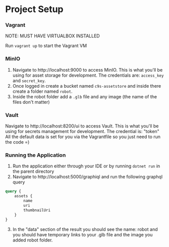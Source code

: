 # Project Setup 

### Vagrant

NOTE: MUST HAVE VIRTUALBOX INSTALLED

Run `vagrant up` to start the Vagrant VM

### MinIO

1. Navigate to http://localhost:9000 to access MinIO. This is what you'll be using for asset storage for development. The credentials are: `access_key` and `secret_key`.
2. Once logged in create a bucket named `c9s-assetstore` and inside there create a folder named `robot`.
3. Inside the robot folder add a `.glb` file and any image (the name of the files don't matter)

### Vault

Navigate to http://localhost:8200/ui to access Vault. This is what you'll be using for secrets management for development. The credential is: "token"
All the default data is set for you via the Vagrantfile so you just need to run the code =)

### Running the Application

1. Run the application either through your IDE or by running `dotnet run` in the parent directory
2. Navigate to http://localhost:5000/graphiql and run the following graphql query

```graphql
query {
    assets {
        name
        uri
        thumbnailUri
    }
}
```

3. In the "data" section of the result you should see the name: robot and you should have temporary links to your .glb file and the image you added robot folder.